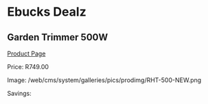 
# Ebucks Dealz
## Garden Trimmer 500W
[Product Page](https://www.ebucks.com/web/shop/productSelected.do?prodId=1200600609&catId=363410833)

Price: R749.00

Image: /web/cms/system/galleries/pics/prodimg/RHT-500-NEW.png

Savings: 


	